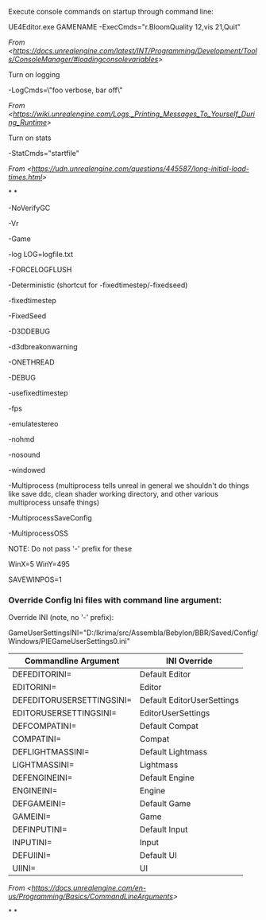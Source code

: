 Execute console commands on startup through command line:

UE4Editor.exe GAMENAME -ExecCmds="r.BloomQuality 12,vis 21,Quit"

_From &lt;<https://docs.unrealengine.com/latest/INT/Programming/Development/Tools/ConsoleManager/#loadingconsolevariables>&gt;_

Turn on logging

-LogCmds=\\"foo verbose, bar off\\"

_From &lt;<https://wiki.unrealengine.com/Logs,_Printing_Messages_To_Yourself_During_Runtime>&gt;_

Turn on stats

-StatCmds="startfile"

_From &lt;<https://udn.unrealengine.com/questions/445587/long-initial-load-times.html>&gt;_

\* \*

-NoVerifyGC

-Vr

-Game

-log LOG=logfile.txt

-FORCELOGFLUSH

-Deterministic (shortcut for -fixedtimestep/-fixedseed)

-fixedtimestep

-FixedSeed

-D3DDEBUG

-d3dbreakonwarning

-ONETHREAD

-DEBUG

-usefixedtimestep

-fps

-emulatestereo

-nohmd

-nosound

-windowed

-Multiprocess (multiprocess tells unreal in general we shouldn't do things like save ddc, clean shader working directory, and other various multiprocess unsafe things)

-MultiprocessSaveConfig

-MultiprocessOSS

NOTE: Do not pass '-' prefix for these

WinX=5 WinY=495

SAVEWINPOS=1

### **Override Config Ini files with command line argument:**

Override INI (note, no '-' prefix):

GameUserSettingsINI="D:/Ikrima/src/Assembla/Bebylon/BBR/Saved/Config/Windows/PIEGameUserSettings0.ini"

<table><thead><tr class="header"><th><strong>Commandline Argument</strong></th><th><strong>INI Override</strong></th></tr></thead><tbody><tr class="odd"><td>DEFEDITORINI=</td><td>Default Editor</td></tr><tr class="even"><td>EDITORINI=</td><td>Editor</td></tr><tr class="odd"><td>DEFEDITORUSERSETTINGSINI=</td><td>Default EditorUserSettings</td></tr><tr class="even"><td>EDITORUSERSETTINGSINI=</td><td>EditorUserSettings</td></tr><tr class="odd"><td>DEFCOMPATINI=</td><td>Default Compat</td></tr><tr class="even"><td>COMPATINI=</td><td>Compat</td></tr><tr class="odd"><td>DEFLIGHTMASSINI=</td><td>Default Lightmass</td></tr><tr class="even"><td>LIGHTMASSINI=</td><td>Lightmass</td></tr><tr class="odd"><td>DEFENGINEINI=</td><td>Default Engine</td></tr><tr class="even"><td>ENGINEINI=</td><td>Engine</td></tr><tr class="odd"><td>DEFGAMEINI=</td><td>Default Game</td></tr><tr class="even"><td>GAMEINI=</td><td>Game</td></tr><tr class="odd"><td>DEFINPUTINI=</td><td>Default Input</td></tr><tr class="even"><td>INPUTINI=</td><td>Input</td></tr><tr class="odd"><td>DEFUIINI=</td><td>Default UI</td></tr><tr class="even"><td>UIINI=</td><td>UI</td></tr></tbody></table>

_From &lt;<https://docs.unrealengine.com/en-us/Programming/Basics/CommandLineArguments>&gt;_

\* \*
